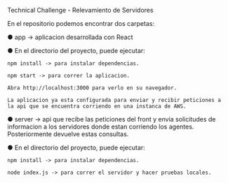 Technical Challenge - Relevamiento de Servidores

En el repositorio podemos encontrar dos carpetas:

● app -> aplicacion desarrollada con React

  ● En el directorio del proyecto, puede ejecutar:

    npm install -> para instalar dependencias.

    npm start -> para correr la aplicacion.
    
    Abra http://localhost:3000 para verlo en su navegador.

    La aplicacion ya esta configurada para enviar y recibir peticiones a la api que se encuentra corriendo en una instanca de AWS.

● server -> api que recibe las peticiones del front y envia solicitudes de informacion a los servidores donde estan corriendo los agentes. Posteriormente devuelve estas consultas.

  ● En el directorio del proyecto, puede ejecutar:

    npm install -> para instalar dependencias.

    node index.js -> para correr el servidor y hacer pruebas locales.
